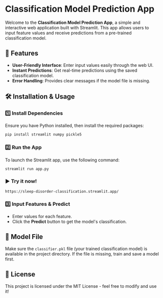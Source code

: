 # Classification Model Prediction App

Welcome to the **Classification Model Prediction App**, a simple and interactive web application built with Streamlit. This app allows users to input feature values and receive predictions from a pre-trained classification model.

## 🚀 Features
- **User-Friendly Interface**: Enter input values easily through the web UI.
- **Instant Predictions**: Get real-time predictions using the saved classification model.
- **Error Handling**: Provides clear messages if the model file is missing.

## 🛠️ Installation & Usage
### 1️⃣ Install Dependencies
Ensure you have Python installed, then install the required packages:
```bash
pip install streamlit numpy pickle5
```

### 2️⃣ Run the App
To launch the Streamlit app, use the following command:
```bash
streamlit run app.py
```
### ▶️ Try it now!
```
https://sleep-disorder-classification.streamlit.app/
```
### 3️⃣ Input Features & Predict
- Enter values for each feature.
- Click the **Predict** button to get the model's classification.

## 📂 Model File
Make sure the `classifier.pkl` file (your trained classification model) is available in the project directory. If the file is missing, train and save a model first.

## 📜 License
This project is licensed under the MIT License - feel free to modify and use it!


